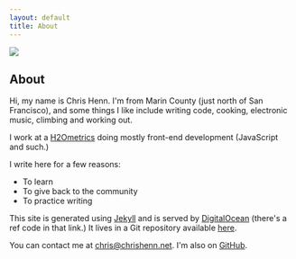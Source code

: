 ```yaml
---
layout: default
title: About
---
```


<img src="{{ site.baseurl }}/assets/me.jpg" class="me">

## About

Hi, my name is Chris Henn. I'm from Marin County (just north of San Francisco), and some things I like include writing code, cooking, electronic music, climbing and working out.

I work at a [H2Ometrics](http://www.h2ometrics.com/) doing mostly front-end development (JavaScript and such.)

I write here for a few reasons:

* To learn
* To give back to the community
* To practice writing

This site is generated using [Jekyll](http://jekyllrb.com) and is served by [DigitalOcean](https://www.digitalocean.com/?refcode=1e64afc35633) (there's a ref code in that link.) It lives in a Git repository available [here](https://github.com/chenn/writing).

You can contact me at chris@chrishenn.net. I'm also on [GitHub](https://github.com/chenn).
